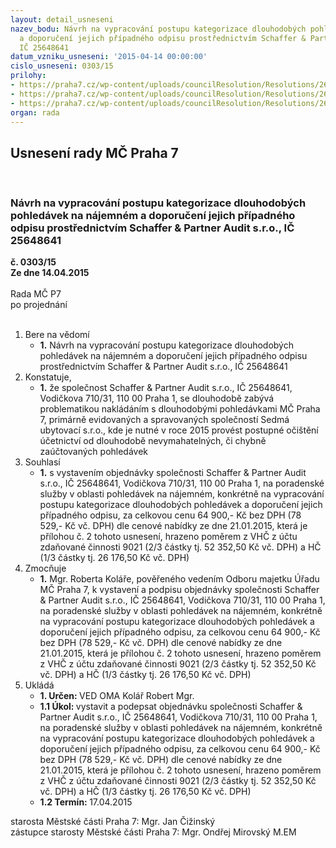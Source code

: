 ```yaml
---
layout: detail_usneseni
nazev_bodu: Návrh na vypracování postupu kategorizace dlouhodobých pohledávek na nájemném
  a doporučení jejich případného odpisu prostřednictvím Schaffer & Partner Audit s.r.o.,
  IČ 25648641
datum_vzniku_usneseni: '2015-04-14 00:00:00'
cislo_usneseni: 0303/15
prilohy:
- https://praha7.cz/wp-content/uploads/councilResolution/Resolutions/26545/19-15-priloha_01_schaffer2015vhc.doc
- https://praha7.cz/wp-content/uploads/councilResolution/Resolutions/26545/19-15-priloha_02_schaffer2015vhc.pdf
- https://praha7.cz/wp-content/uploads/councilResolution/Resolutions/26545/19-15-priloha_03_schaffer2015vhc.pdf
organ: rada
---
```

<div id="ucUsn_pList" class="usn">
	<span><h2>Usnesení rady MČ Praha 7 </h2>
<br></span><div class="standBody">
<span><h3>Návrh na vypracování postupu kategorizace dlouhodobých pohledávek na nájemném a doporučení jejich případného odpisu prostřednictvím Schaffer &amp; Partner Audit s.r.o., IČ 25648641</h3></span><div class="center">
		<strong>č. 0303/15</strong><br>
	</div>
<div class="center">
		<strong>Ze dne 14.04.2015</strong><br><br>
	</div>Rada MČ P7<br> po projednání<br><br><ol>
<li>Bere na vědomí<ul><li>
<strong>1.</strong> Návrh na vypracování postupu kategorizace dlouhodobých pohledávek na nájemném a doporučení jejich případného odpisu prostřednictvím Schaffer &amp; Partner Audit s.r.o., IČ 25648641</li></ul>
</li>
<li>Konstatuje,<ul><li>
<strong>1.</strong> že společnost Schaffer &amp; Partner Audit s.r.o., IČ 25648641, Vodičkova 710/31, 110 00 Praha 1, se dlouhodobě zabývá problematikou nakládáním s dlouhodobými pohledávkami MČ Praha 7, primárně evidovaných a spravovaných společností Sedmá ubytovací s.r.o., kde je nutné v roce 2015 provést postupné očištění účetnictví od dlouhodobě nevymahatelných, či chybně zaúčtovaných pohledávek</li></ul>
</li>
<li>Souhlasí<ul><li>
<strong>1.</strong> s vystavením objednávky společnosti Schaffer &amp; Partner Audit s.r.o., IČ 25648641, Vodičkova 710/31, 110 00 Praha 1, na poradenské služby v oblasti pohledávek na nájemném, konkrétně na vypracování postupu kategorizace dlouhodobých pohledávek  a doporučení jejich případného odpisu, za celkovou cenu 64 900,- Kč bez DPH (78 529,- Kč vč. DPH) dle cenové nabídky ze dne 21.01.2015, která je přílohou č. 2 tohoto usnesení, hrazeno poměrem z VHČ z účtu zdaňované činnosti 9021 (2/3 částky tj. 52 352,50 Kč vč. DPH) a HČ (1/3 částky tj. 26 176,50 Kč vč. DPH)</li></ul>
</li>
<li>Zmocňuje<ul><li>
<strong>1.</strong> Mgr. Roberta Koláře, pověřeného vedením Odboru majetku Úřadu MČ Praha 7, k vystavení a podpisu objednávky společnosti Schaffer &amp; Partner Audit s.r.o., IČ 25648641, Vodičkova 710/31, 110 00 Praha 1, na poradenské služby v oblasti pohledávek na nájemném, konkrétně na vypracování postupu kategorizace dlouhodobých pohledávek  a doporučení jejich případného odpisu, za celkovou cenu 64 900,- Kč bez DPH (78 529,- Kč vč. DPH) dle cenové nabídky ze dne 21.01.2015, která je přílohou č. 2 tohoto usnesení, hrazeno poměrem z VHČ z účtu zdaňované činnosti 9021 (2/3 částky tj. 52 352,50 Kč vč. DPH) a HČ (1/3 částky tj. 26 176,50 Kč vč. DPH)</li></ul>
</li>
<li>Ukládá<ul>
<li>
<strong>1. Určen: </strong>VED OMA Kolář Robert Mgr.</li>
<li>
<strong>1.1 Úkol: </strong>vystavit a podepsat objednávku společnosti Schaffer &amp; Partner Audit s.r.o., IČ 25648641, Vodičkova 710/31, 110 00 Praha 1, na poradenské služby v oblasti pohledávek na nájemném, konkrétně na vypracování postupu kategorizace dlouhodobých pohledávek  a doporučení jejich případného odpisu, za celkovou cenu 64 900,- Kč bez DPH (78 529,- Kč vč. DPH) dle cenové nabídky ze dne 21.01.2015, která je přílohou č. 2 tohoto usnesení, hrazeno poměrem z VHČ z účtu zdaňované činnosti 9021 (2/3 částky tj. 52 352,50 Kč vč. DPH) a HČ (1/3 částky tj. 26 176,50 Kč vč. DPH)</li>
<li>
<strong>1.2 Termín: </strong>17.04.2015</li>
</ul>
</li>
</ol>starosta Městské části Praha 7: Mgr. Jan Čižinský<br>zástupce starosty Městské části Praha 7: Mgr. Ondřej Mirovský M.EM 
</div>
</div>